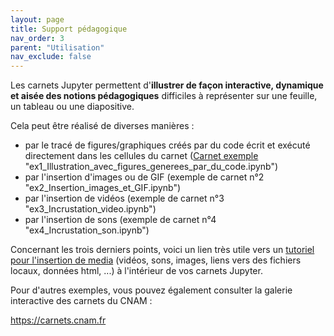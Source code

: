 ```yaml
---
layout: page
title: Support pédagogique
nav_order: 3
parent: "Utilisation"
nav_exclude: false
---
```


Les carnets Jupyter permettent d'**illustrer de façon interactive, dynamique et aisée des notions pédagogiques** difficiles à représenter sur une feuille, un tableau ou une diapositive.

Cela peut être réalisé de diverses manières :   
- par le tracé de figures/graphiques créés par du code écrit et exécuté directement dans les cellules du carnet ([Carnet exemple](http://microlearning.fournier-sniehotta.fr/testfiltresvoila/#example-gradient1) "ex1_Illustration_avec_figures_generees_par_du_code.ipynb")
- par l'insertion d'images ou de GIF (exemple de carnet n°2 "ex2_Insertion_images_et_GIF.ipynb")
- par l'insertion de vidéos (exemple de carnet n°3 "ex3_Incrustation_video.ipynb")
- par l'insertion de sons (exemple de carnet n°4 "ex4_Incrustation_son.ipynb")

Concernant les trois derniers points, voici un lien très utile vers un [tutoriel pour l'insertion de media](https://www.dev2qa.com/how-to-display-rich-output-media-audio-video-image-etc-in-ipython-jupyter-notebook/) (vidéos, sons, images, liens vers des fichiers locaux, données html, ...) à l'intérieur de vos carnets Jupyter. 

Pour d'autres exemples, vous pouvez également consulter la galerie interactive des carnets du CNAM :
<div class="centre-important">
<a href="https://carnets.cnam.fr">https://carnets.cnam.fr</a>
</div>